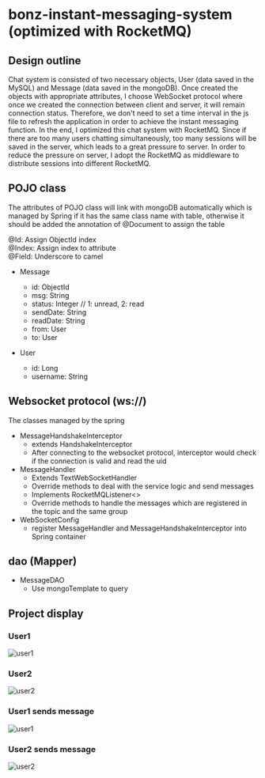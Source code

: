# bonz-instant-messaging-system (optimized with RocketMQ)

## Design outline
Chat system is consisted of two necessary objects, 
User (data saved in the MySQL) and Message (data saved in the mongoDB).
Once created the objects with appropriate attributes, I choose WebSocket protocol
where once we created the connection between client and server, it will remain connection status.
Therefore, we don't need to set a time interval in the js file to refresh the application 
in order to achieve the instant messaging function. In the end, I optimized this chat system with RocketMQ.
Since if there are too many users chatting simultaneously, too many sessions will be saved in the server, 
which leads to a great pressure to server. In order to reduce the pressure on server, 
I adopt the RocketMQ as middleware to distribute sessions into different RocketMQ.

## POJO class
The attributes of POJO class will link with mongoDB automatically 
which is managed by Spring if it has the same class name with table, 
otherwise it should be added the annotation of @Document to assign the table

@Id: Assign ObjectId index  
@Index: Assign index to attribute  
@Field: Underscore to camel

* Message
  * id: ObjectId 
  * msg: String 
  * status: Integer // 1: unread, 2: read
  * sendDate: String
  * readDate: String
  * from: User
  * to: User
   
* User
  * id: Long
  * username: String
  
## Websocket protocol (ws://)
The classes managed by the spring
* MessageHandshakeInterceptor
  * extends HandshakeInterceptor
  * After connecting to the websocket protocol, interceptor would check if the connection is valid and read the uid 
* MessageHandler
  * Extends TextWebSocketHandler
  * Override methods to deal with the service logic and send messages
  * Implements RocketMQListener<>
  * Override methods to handle the messages which are registered in the topic and the same group
* WebSocketConfig
  * register MessageHandler and MessageHandshakeInterceptor into Spring container

## dao (Mapper)
* MessageDAO
  * Use mongoTemplate to query

## Project display

### User1 
![user1](https://github-zen-project.s3.amazonaws.com/bon-im-desc/Selina_1.jpeg "user1")

### User2 
![user2](https://github-zen-project.s3.amazonaws.com/bon-im-desc/Tom_1.jpeg "user2")

### User1 sends message
![user1](https://github-zen-project.s3.amazonaws.com/bon-im-desc/Selina_2.jpeg "user1")

### User2 sends message
![user2](https://github-zen-project.s3.amazonaws.com/bon-im-desc/Tom_2.jpeg "user2")
